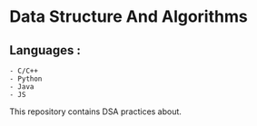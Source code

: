 # Data Structure And Algorithms

## Languages :
    - C/C++
    - Python
    - Java
    - JS

This repository contains DSA practices about.
